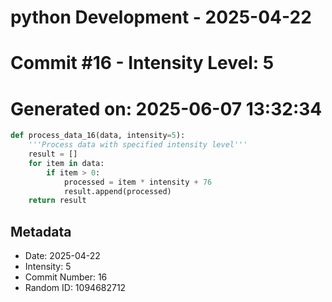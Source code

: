 ﻿# python Development - 2025-04-22
# Commit #16 - Intensity Level: 5
# Generated on: 2025-06-07 13:32:34
```python
def process_data_16(data, intensity=5):
    '''Process data with specified intensity level'''
    result = []
    for item in data:
        if item > 0:
            processed = item * intensity + 76
            result.append(processed)
    return result
```
## Metadata
- Date: 2025-04-22
- Intensity: 5
- Commit Number: 16
- Random ID: 1094682712
